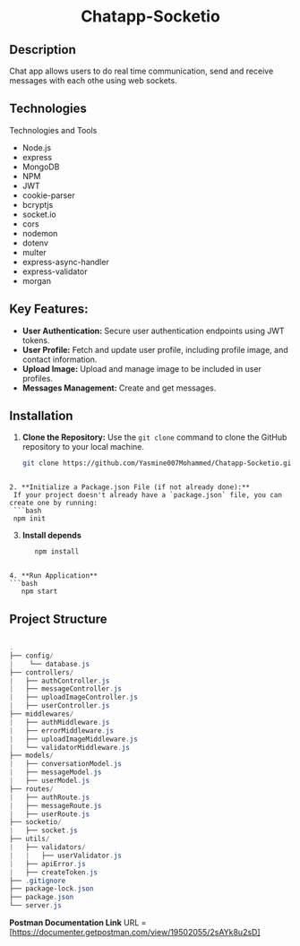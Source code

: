 <h1 align="center" id="title">Chatapp-Socketio</h1>

## Description

  Chat app allows users to do real time communication, send and receive messages with each othe using web sockets.

## Technologies 

Technologies  and Tools

  * Node.js
  * express
  * MongoDB
  * NPM
  * JWT
  * cookie-parser
  * bcryptjs
  * socket.io
  * cors
  * nodemon
  * dotenv
  * multer
  * express-async-handler
  * express-validator
  * morgan

## **Key Features:** 

- **User Authentication:** Secure user authentication endpoints using JWT tokens.
- **User Profile:** Fetch and update user profile, including profile image, and contact information.
- **Upload Image:** Upload and manage image to be included in user profiles.
- **Messages Management:** Create and get messages.

## Installation

1. **Clone the Repository:**
   Use the `git clone` command to clone the GitHub repository to your local machine.
   ```bash
   git clone https://github.com/Yasmine007Mohammed/Chatapp-Socketio.git
  ```

 2. **Initialize a Package.json File (if not already done):**
   If your project doesn't already have a `package.json` file, you can create one by running:
   ```bash
   npm init
  ```

3. **Install depends**
   ```bash
      npm install
  ```

4. **Run Application**
  ```bash
     npm start
  ```

## Project Structure
 ```powershell

.
├── config/
|    └── database.js
├── controllers/
|   ├── authController.js
|   ├── messageController.js
|   ├── uploadImageController.js
|   ├── userController.js
├── middlewares/
|   ├── authMiddleware.js
|   ├── errorMiddleware.js
|   ├── uploadImageMiddleware.js
|   └── validatorMiddleware.js
├── models/
|   ├── conversationModel.js
|   ├── messageModel.js
|   ├── userModel.js
├── routes/
|   ├── authRoute.js
|   ├── messageRoute.js
|   ├── userRoute.js
├── socketio/
|   ├── socket.js
├── utils/
|   ├── validators/
|   |   ├── userValidator.js
|   ├── apiError.js
|   ├── createToken.js
├── .gitignore
├── package-lock.json
├── package.json
└── server.js
```

 **Postman Documentation Link**
  URL = [https://documenter.getpostman.com/view/19502055/2sAYk8u2sD]

































